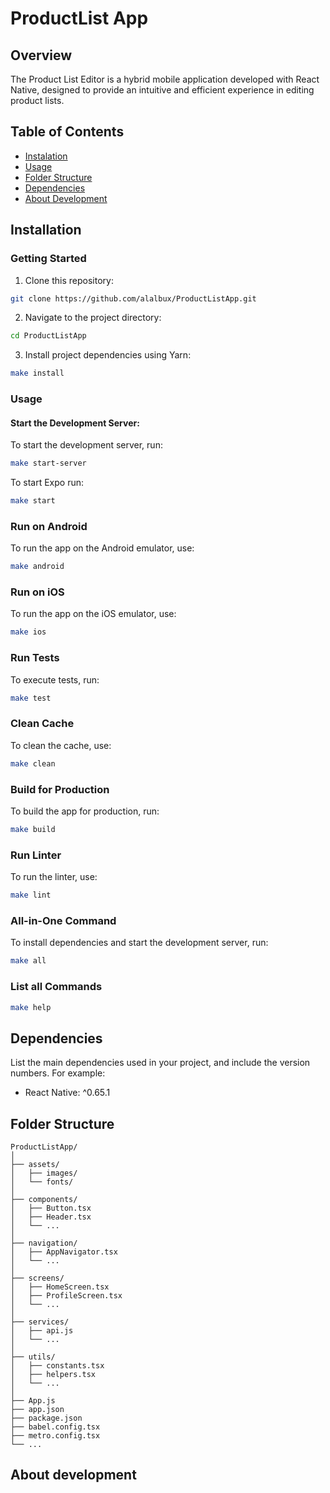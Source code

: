 # ProductList App

## Overview

The Product List Editor is a hybrid mobile application developed with React Native, designed to provide an intuitive and efficient experience in editing product lists.

## Table of Contents

- [Instalation]()
- [Usage]()
- [Folder Structure]()
- [Dependencies]()
- [About Development]()

## Installation

### Getting Started

1. Clone this repository:

```bash
git clone https://github.com/alalbux/ProductListApp.git
```

2. Navigate to the project directory:

```bash
cd ProductListApp
```

3. Install project dependencies using Yarn:

```bash
make install
```

### Usage

#### Start the Development Server:

To start the development server, run:

```bash
make start-server
```

To start Expo run:

```bash
make start
```

### **Run on Android**

To run the app on the Android emulator, use:

```bash
make android
```

### **Run on iOS**

To run the app on the iOS emulator, use:

```bash
make ios
```

### **Run Tests**

To execute tests, run:

```bash
make test
```

### **Clean Cache**

To clean the cache, use:

```bash
make clean
```

### **Build for Production**

To build the app for production, run:

```bash
make build
```

### **Run Linter**

To run the linter, use:

```bash
make lint
```

### **All-in-One Command**

To install dependencies and start the development server, run:

```bash
make all
```

### **List all Commands**

```bash
make help
```

## Dependencies

List the main dependencies used in your project, and include the version numbers. For example:

- React Native: ^0.65.1

## Folder Structure

```
ProductListApp/
│
├── assets/
│   ├── images/
│   └── fonts/
│
├── components/
│   ├── Button.tsx
│   ├── Header.tsx
│   └── ...
│
├── navigation/
│   ├── AppNavigator.tsx
│   └── ...
│
├── screens/
│   ├── HomeScreen.tsx
│   ├── ProfileScreen.tsx
│   └── ...
│
├── services/
│   ├── api.js
│   └── ...
│
├── utils/
│   ├── constants.tsx
│   ├── helpers.tsx
│   └── ...
│
├── App.js
├── app.json
├── package.json
├── babel.config.tsx
├── metro.config.tsx
└── ...

```

## About development
